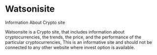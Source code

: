 # Watsonisite
Information About Crypto site

Watsonsite is a Crypto site, that includes information about cryptocurrencies, the trends, the price, and the performance of the particular cryptocurrencies, This is an informative site and should not be connected to any other website where invest option is available. 
